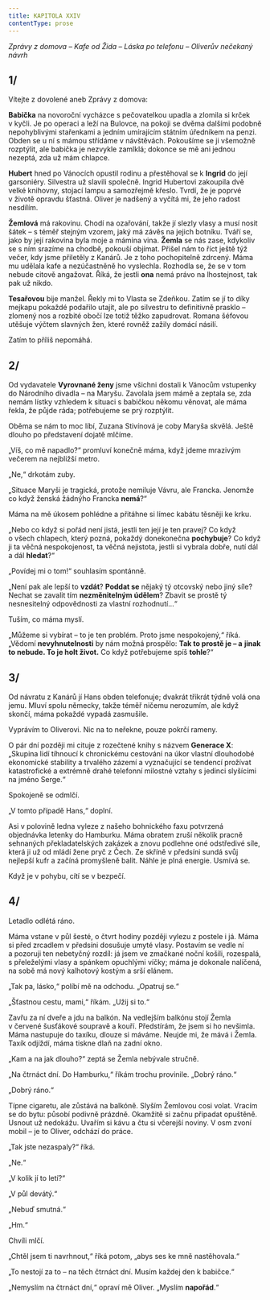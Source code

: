 ```yaml
---
title: KAPITOLA XXIV
contentType: prose
---
```


_Zprávy z domova – Kafe od Žida – Láska po telefonu – Oliverův nečekaný návrh_

## 1/

Vítejte z dovolené aneb Zprávy z domova:

**Babička** na novoroční vycházce s pečovatelkou upadla a zlomila si krček v kyčli. Je po operaci a leží na Bulovce, na pokoji se dvěma dalšími podobně nepohyblivými stařenkami a jedním umírajícím státním úředníkem na penzi. Obden se u ní s mámou střídáme v návštěvách. Pokoušíme se ji všemožně rozptýlit, ale babička je nezvykle zamlklá; dokonce se mě ani jednou nezeptá, zda už mám chlapce.

**Hubert** hned po Vánocích opustil rodinu a přestěhoval se k **Ingrid** do její garsoniéry. Silvestra už slavili společně. Ingrid Hubertovi zakoupila dvě velké knihovny, stojací lampu a samozřejmě křeslo. Tvrdí, že je poprvé v životě opravdu šťastná. Oliver je nadšený a vyčítá mi, že jeho radost nesdílím.

**Žemlová** má rakovinu. Chodí na ozařování, takže jí slezly vlasy a musí nosit šátek – s téměř stejným vzorem, jaký má závěs na jejich botníku. Tváří se, jako by její rakovina byla moje a mámina vina. **Žemla** se nás zase, kdykoliv se s ním srazíme na chodbě, pokouší objímat. Přišel nám to říct ještě týž večer, kdy jsme přiletěly z Kanárů. Je z toho pochopitelně zdrcený. Máma mu udělala kafe a nezúčastněně ho vyslechla. Rozhodla se, že se v tom nebude citově angažovat. Říká, že jestli **ona** nemá právo na lhostejnost, tak pak už nikdo.

**Tesařovou** bije manžel. Řekly mi to Vlasta se Zdeňkou. Zatím se jí to díky mejkapu pokaždé podařilo utajit, ale po silvestru to definitivně prasklo – zlomený nos a rozbité obočí lze totiž těžko zapudrovat. Romana šéfovou utěšuje výčtem slavných žen, které rovněž zažily domácí násilí.

Zatím to příliš nepomáhá.

## 2/

Od vydavatele **Vyrovnané ženy** jsme všichni dostali k Vánocům vstupenky do Národního divadla – na Maryšu. Zavolala jsem mámě a zeptala se, zda nemám lístky vzhledem k situaci s babičkou někomu věnovat, ale máma řekla, že půjde ráda; potřebujeme se prý rozptýlit.

Oběma se nám to moc líbí, Zuzana Stivínová je coby Maryša skvělá. Ještě dlouho po představení dojatě mlčíme.

„Víš, co mě napadlo?“ promluví konečně máma, když jdeme mrazivým večerem na nejbližší metro.

„Ne,“ drkotám zuby.

„Situace Maryši je tragická, protože nemiluje Vávru, ale Francka. Jenomže co když ženská žádnýho Francka **nemá**?“

Máma na mě úkosem pohlédne a přitáhne si límec kabátu těsněji ke krku.

„Nebo co když si pořád není jistá, jestli ten její je ten pravej? Co když o všech chlapech, který pozná, pokaždý donekonečna **pochybuje**? Co když ji ta věčná nespokojenost, ta věčná nejistota, jestli si vybrala dobře, nutí dál a dál **hledat**?“

„Povídej mi o tom!“ souhlasím spontánně.

„Není pak ale lepší to **vzdát**? **Poddat se** nějaký tý otcovský nebo jiný síle? Nechat se zavalit tím **nezměnitelným údělem**? Zbavit se prostě tý nesnesitelný odpovědnosti za vlastní rozhodnutí…“

Tuším, co máma myslí.

„Můžeme si vybírat – to je ten problém. Proto jsme nespokojený,“ říká. „Vědomí **nevyhnutelnosti** by nám možná prospělo: **Tak to prostě je – a** **jinak to nebude. To je holt život.** Co když potřebujeme spíš **tohle**?“

## 3/

Od návratu z Kanárů jí Hans obden telefonuje; dvakrát třikrát týdně volá ona jemu. Mluví spolu německy, takže téměř ničemu nerozumím, ale když skončí, máma pokaždé vypadá zasmušile.

Vyprávím to Oliverovi. Nic na to neřekne, pouze pokrčí rameny.

O pár dní později mi cituje z rozečtené knihy s názvem **Generace X**: „Skupina lidí tíhnoucí k chronickému cestování na úkor vlastní dlouhodobé ekonomické stability a trvalého zázemí a vyznačující se tendencí prožívat katastrofické a extrémně drahé telefonní milostné vztahy s jedinci slyšícími na jméno Serge.“

Spokojeně se odmlčí.

„V tomto případě Hans,“ doplní.

Asi v polovině ledna vyleze z našeho bohnického faxu potvrzená objednávka letenky do Hamburku. Máma obratem zruší několik pracně sehnaných překladatelských zakázek a znovu podlehne oné odstředivé síle, která ji už od mládí žene pryč z Čech. Ze skříně v předsíni sundá svůj nejlepší kufr a začíná promyšleně balit. Náhle je plná energie. Usmívá se.

Když je v pohybu, cítí se v bezpečí.

## 4/

Letadlo odlétá ráno.

Máma vstane v půl šesté, o čtvrt hodiny později vylezu z postele i já. Máma si před zrcadlem v předsíni dosušuje umyté vlasy. Postavím se vedle ní a pozoruji ten nebetyčný rozdíl: já jsem ve zmačkané noční košili, rozespalá, s přeleželými vlasy a spánkem opuchlými víčky; máma je dokonale nalíčená, na sobě má nový kalhotový kostým a srší elánem.

„Tak pa, lásko,“ políbí mě na odchodu. „Opatruj se.“

„Šťastnou cestu, mami,“ říkám. „Užij si to.“

Zavřu za ní dveře a jdu na balkón. Na vedlejším balkónu stojí Žemla v červené šusťákové soupravě a kouří. Předstírám, že jsem si ho nevšimla. Máma nastupuje do taxíku, dlouze si máváme. Neujde mi, že mává i Žemla. Taxík odjíždí, máma tiskne dlaň na zadní okno.

„Kam a na jak dlouho?“ zeptá se Žemla nebývale stručně.

„Na čtrnáct dní. Do Hamburku,“ říkám trochu provinile. „Dobrý ráno.“

„Dobrý ráno.“

Típne cigaretu, ale zůstává na balkóně. Slyším Žemlovou cosi volat. Vracím se do bytu: působí podivně prázdně. Okamžitě si začnu připadat opuštěně. Usnout už nedokážu. Uvařím si kávu a čtu si včerejší noviny. V osm zvoní mobil – je to Oliver, odchází do práce.

„Tak jste nezaspaly?“ říká.

„Ne.“

„V kolik jí to letí?“

„V půl devátý.“

„Nebuď smutná.“

„Hm.“

Chvíli mlčí.

„Chtěl jsem ti navrhnout,“ říká potom, „abys ses ke mně nastěhovala.“

„To nestojí za to – na těch čtrnáct dní. Musím každej den k babičce.“

„Nemyslím na čtrnáct dní,“ opraví mě Oliver. „Myslím **napořád**.“

